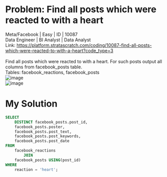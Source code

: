 # Problem: Find all posts which were reacted to with a heart
Meta/Facebook | Easy | ID | 10087 <br>
Data Engineer | BI Analyst | Data Analyst <br>
Link: https://platform.stratascratch.com/coding/10087-find-all-posts-which-were-reacted-to-with-a-heart?code_type=3<br>
<br>
Find all posts which were reacted to with a heart. For such posts output all columns from facebook_posts table.<br>
Tables: facebook_reactions, facebook_posts<br>
![image](https://user-images.githubusercontent.com/111542025/234864891-d05ee32f-80ff-4b6f-bc93-7859bf22b4b6.png)
<br>
![image](https://user-images.githubusercontent.com/111542025/234864955-4c98eb34-3add-4d35-b7b5-d1461173fb3c.png)

# My Solution
````sql
SELECT 
    DISTINCT facebook_posts.post_id,
    facebook_posts.poster,
    facebook_posts.post_text,
    facebook_posts.post_keywords,
    facebook_posts.post_date
FROM 
    facebook_reactions
        JOIN
    facebook_posts USING(post_id)
WHERE
    reaction = 'heart';
````
